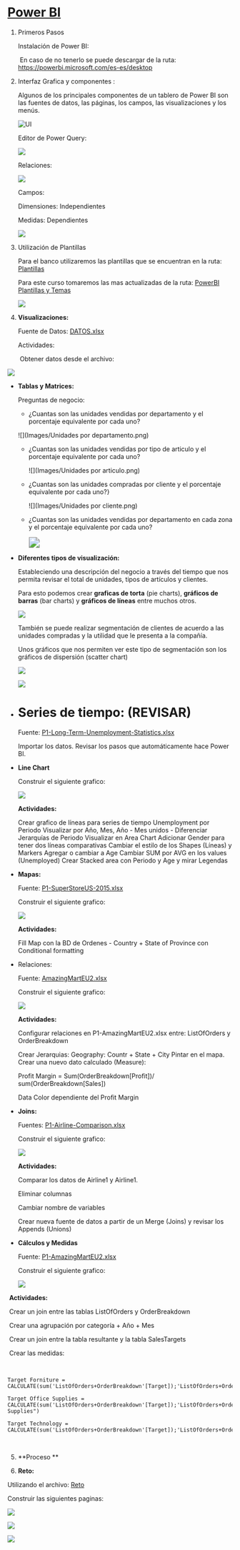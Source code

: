 
# <u>**Power BI**</u>

1. Primeros Pasos

   Instalación de Power BI:

   ​	En caso de no tenerlo se puede descargar de la ruta: https://powerbi.microsoft.com/es-es/desktop

2. Interfaz Grafica y componentes : 

   Algunos de los principales componentes de un tablero de Power BI son las fuentes de datos, las páginas,  los campos,  las visualizaciones y los menús.

   ![UI](Images/UI.PNG)

   Editor de Power Query:

   ![](Images/PowerQueryEditor.PNG)

   Relaciones:

   ![](Images/Relaciones.PNG)

   Campos: 

   Dimensiones: Independientes 

   Medidas: Dependientes

   ![](Images/Campos1.PNG)

3. Utilización de Plantillas

   Para el banco utilizaremos las plantillas que se encuentran en la ruta: [Plantillas](http://comunidades.bancolombia.corp/Expertos/Paginas/00_BAT%20SubPaginas/Reporter%C3%ADa.aspx)

   Para este curso tomaremos las mas actualizadas de la ruta: [PowerBI Plantillas y Temas](Plantillas-Temas)

   ![](Images/Plantilla.PNG)



4. **Visualizaciones:** 

   Fuente de Datos:  [DATOS.xlsx](Datos/DATOS.xlsx)

   Actividades:

   ​	Obtener datos desde el archivo:

![](Images/GetData.PNG)

- **Tablas y Matrices:**

  Preguntas de negocio:

  - ¿Cuantas son las unidades vendidas por departamento y el porcentaje equivalente por cada uno?

    

  ![](Images/Unidades por departamento.png)

  - ¿Cuantas son las unidades vendidas por tipo de articulo y el porcentaje equivalente por cada uno?

    ![](Images/Unidades por articulo.png)

  - ¿Cuantas son las unidades compradas por cliente y el porcentaje equivalente por cada uno?}

    ![](Images/Unidades por cliente.png)

  - ¿Cuantas son las unidades vendidas por departamento en cada zona y el porcentaje equivalente por cada uno?

    <img src="Images/Unidades por departamento y zona.png" style="zoom:150%;" />

- **Diferentes tipos de visualización:**

  Estableciendo una descripción del negocio  a través del tiempo que nos permita revisar el total de unidades, tipos de artículos y  clientes.

  Para esto podemos crear **graficas de torta** (pie charts), **gráficos de barras** (bar charts) y **gráficos de líneas** entre muchos otros.

  ![](Images/DescripcionNegocio.PNG)
  
  
  
  También se puede realizar segmentación de clientes de acuerdo a las unidades compradas  y la utilidad que le presenta a la compañía.
  
  Unos gráficos que nos permiten ver este tipo de segmentación son los gráficos de dispersión (scatter chart) 
  
  
  
  ![](Images/Segmentacion.png)
  
  ![](Images/SegmentacionClientes.PNG)



* # **Series de tiempo:** (REVISAR)

  Fuente:  [P1-Long-Term-Unemployment-Statistics.xlsx](Datos/P1-Long-Term-Unemployment-Statistics.xlsx)

  Importar los datos. Revisar los pasos que automáticamente hace Power BI.

* **Line Chart**

  Construir el siguiente grafico:

  ![](Images/SeriesTiempo.PNG)

  **Actividades:** 

  Crear grafico de líneas para series de tiempo Unemployment por Periodo 
  Visualizar por Año, Mes, Año - Mes unidos - Diferenciar Jerarquías de Periodo
  Visualizar en Area Chart
  Adicionar Gender para tener dos líneas comparativas
  Cambiar el estilo de los Shapes (Líneas) y Markers
  Agregar o cambiar a Age
  Cambiar SUM por AVG en los values (Unemployed)
  Crear Stacked area con Periodo y Age y mirar Legendas

  

  

* **Mapas:** 

  Fuente: [P1-SuperStoreUS-2015.xlsx
  ](Datos/P1-SuperStoreUS-2015.xlsx
  )

  Construir el siguiente grafico:

  ![](Images/Mapa1.PNG)

  

  **Actividades:** 

  Fill Map con la BD de Ordenes - Country + State of Province con Conditional formatting 

  

* Relaciones: 

  Fuente: [AmazingMartEU2.xlsx](Datos/P1-AmazingMartEU2.xlsx)

  Construir el siguiente grafico:

  ![](Images/Mapa2.PNG)

  **Actividades:**

  Configurar relaciones en P1-AmazingMartEU2.xlsx entre: ListOfOrders y OrderBreakdown

  Crear Jerarquias: Geography: Countr + State + City
  Pintar en el mapa.
  Crear una nuevo dato calculado (Measure):

   Profit Margin = Sum(OrderBreakdown[Profit])/ sum(OrderBreakdown[Sales]) 

  Data Color dependiente del Profit Margin

  

  

* **Joins:**

  Fuentes: [P1-Airline-Comparison.xlsx](Datos/P1-Airline-Comparison.xlsx)

  Construir el siguiente grafico:

  ![](Images/Joins.PNG)

  **Actividades:**

  Comparar los datos de Airline1 y Airline1.

  Eliminar columnas

  Cambiar nombre de variables

  Crear nueva fuente de datos a partir de un Merge (Joins) y revisar los Appends (Unions)

  

* **Cálculos y Medidas**

  Fuente: [P1-AmazingMartEU2.xlsx](Datos/P1-AmazingMartEU2.xlsx)

  Construir el siguiente grafico:

  

  ![](Images/Target.PNG)



​		**Actividades:**

​		Crear un join entre las tablas ListOfOrders y OrderBreakdown

​		Crear una agrupación por categoría + Año + Mes

​		Crear un join entre la tabla resultante y la tabla SalesTargets

​		Crear las medidas:

​	 	 	

```MDX
Target Forniture = CALCULATE(sum('ListOfOrders+OrderBreakdown'[Target]);'ListOfOrders+OrderBreakdown'[Category]=="Furniture")

Target Office Supplies = 	CALCULATE(sum('ListOfOrders+OrderBreakdown'[Target]);'ListOfOrders+OrderBreakdown'[Category]=="Office Supplies")

Target Technology = 	CALCULATE(sum('ListOfOrders+OrderBreakdown'[Target]);'ListOfOrders+OrderBreakdown'[Category]=="Technology")
```

​	

5. **Proceso **



6. **Reto:**

Utilizando el archivo: [Reto](Archivo/Reto-Report.pbix)

Construir las siguientes paginas: 

![](Images/MarketAnalysis.PNG)



![](Images/Productor.PNG)

![](Images/Analysis.PNG)






